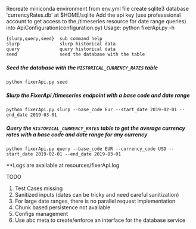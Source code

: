 Recreate miniconda environment from env.yml file
create sqlite3 database 'currencyRates.db' at $HOME/sqlite
Add the api key (use professsional account to get access to the /timeseries resource for date range queries) into ApiConfiguration(configuration.py)
Usage: python fixerApi.py -h

```buildoutcfg
{slurp,query,seed}  sub command help 
slurp               slurp historical data 
query               query historical data 
seed                seed the database with the table
```
##### Seed the database with the `HISTORICAL_CURRENCY_RATES` table
```
python fixerApi.py seed

```
##### Slurp the FixerApi /timeseries endpoint with a base code and date range
```buildoutcfg
python fixerApi.py slurp --base_code Eur --start_date 2019-02-01 --end_date 2019-03-01
```
##### Query the `HISTORICAL_CURRENCY_RATES`  table to get the average currency rates with a base code and date range for any currency
```buildoutcfg
python fixerApi.py query --base_code EUR --currency_code USD --start_date 2019-02-01 --end_date 2019-03-01
```
**Logs are available at resources/fixerApi.log

TODO
1. Test Cases missing
2. Sanitized inputs (dates can be tricky and need careful sanitization)
3. For large date ranges, there is no parallel request implementation
4. Chunk based persistence not available
5. Configs management
6. Use abc meta to create/enforce an interface for the database service
